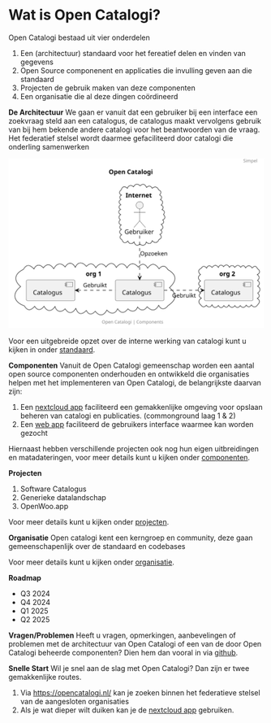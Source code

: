# Wat is Open Catalogi?
Open Catalogi bestaad uit vier onderdelen

1. Een (architectuur) standaard voor het fereatief delen en vinden van gegevens
2. Open Source componenent en applicaties die invulling geven aan die standaard
3. Projecten de gebruik maken van deze componenten 
4. Een organisatie die al deze dingen coördineerd

**De Architectuur**
We gaan er vanuit dat een gebruiker bij een interface een zoekvraag steld aan een catalogus, de catalogus maakt vervolgens gebruik van bij hem bekende andere catalogi voor het beantwoorden van de vraag. Het federatief stelsel wordt daarmee gefaciliteerd door catalogi die onderling samenwerken

![UML Diagram van OpenCatalogi](https://raw.githubusercontent.com/OpenCatalogi/.github/main/docs/handleidingen/components_simple.svg "UML Diagram van OpenCatalogi")

Voor een uitgebreide opzet over de interne werking van catalogi kunt u kijken in onder [standaard](/Docs/Standaard/). 

**Componenten**
Vanuit de Open Catalogi gemeenschap worden een aantal open source componenten onderhouden en ontwikkeld die organisaties helpen met het implementeren van Open Catalogi, de belangrijkste daarvan zijn:

1. Een [nextcloud app](https://github.com/ConductionNL/opencatalogi) faciliteerd een gemakkenlijke omgeving voor opslaan beheren van catalogi en publicaties. (commonground laag 1 & 2)
2. Een [web app](https://github.com/OpenCatalogi/web-app) faciliteerd de gebruikers interface waarmee kan worden gezocht

Hiernaast hebben verschillende projecten ook nog hun eigen uitbreidingen en matadateringen, voor meer details kunt u kijken onder [componenten](Docs/Componenten/). 

**Projecten**

1. Software Catalogus
2. Generieke datalandschap
3. OpenWoo.app 

Voor meer details kunt u kijken onder [projecten](Docs/Projecten/). 

**Organisatie**
Open catalogi kent een kerngroep en community, deze gaan gemeenschapenlijk over de standaard en codebases

Voor meer details kunt u kijken onder [organisatie](Docs/Organisatie/). 

**Roadmap**

- Q3 2024
- Q4 2024
- Q1 2025
- Q2 2025

**Vragen/Problemen**
Heeft u vragen, opmerkingen, aanbevelingen of problemen met de architectuur van Open Catalogi of een van de door Open Catalogi beheerde componenten? Dien hem dan vooral in via [github](https://github.com/OpenCatalogi/.github/issues/new/choose).

**Snelle Start**
Wil je snel aan de slag met Open Catalogi? Dan zijn er twee gemakkenlijke routes.

1. Via https://opencatalogi.nl/ kan je zoeken binnen het federatieve stelsel van de aangesloten organisaties
2. Als je wat dieper wilt duiken kan je de [nextcloud app](https://github.com/ConductionNL/opencatalogi) gebruiken.



